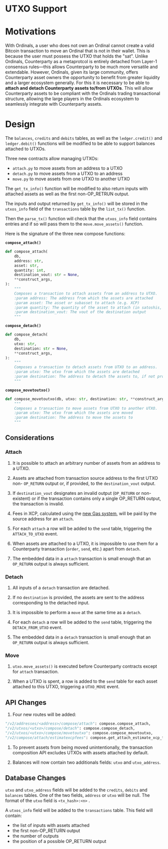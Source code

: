 # UTXO Support

# Motivations

With Ordinals, a user who does not own an Ordinal cannot create a valid Bitcoin transaction to move an Ordinal that is not in their wallet. This is because the user must possess the UTXO that holds the "sat". Unlike Ordinals, Counterparty as a metaprotcol is entirely detached from Layer-1 consensus rules—this allows Counterparty to be much more versatile and extendable. However, Ordinals, given its large community, offers Counterparty asset owners the opportunity to benefit from greater liquidity and a larger ecosystem generally. For this it is necessary to be able to **attach and detach Counterparty assets to/from UTXOs**. This will allow Counterparty assets to be compliant with the Ordinals trading transactional structure, allowing the large players in the Ordinals ecosystem to seamlessly integrate with Counterparty assets.

# Design

The `balances`, `credits` and `debits` tables, as well as the `ledger.credit()` and `ledger.debit()` functions will be modified to be able to support balances attached to UTXOs.

Three new contracts allow managing UTXOs:

- `attach.py` to move assets from an address to a UTXO
- `detach.py` to move assets from a UTXO to an address  
- `move.py` to move assets from one UTXO to another UTXO

The `get_tx_info()` function will be modified to also return inputs with attached assets as well as the first non-OP_RETRUN output.

The inputs and output returned by `get_tx_info()` will be stored in the `utxos_info` field of the `transactions`  table by the `list_tx()` function.

Then the `parse_tx()` function will check that the `utxos_info` field contains entries and if so will pass them to the `move.move_assets()` function.

Here is the signature of the three new compose functions:

**`compose_attach()`**

```python
def compose_attach(
    db,
    address: str,
    asset: str,
    quantity: int,
    destination_vout: str = None,
    **construct_args,
):
    """
    Composes a transaction to attach assets from an address to UTXO.
    :param address: The address from which the assets are attached
    :param asset: The asset or subasset to attach (e.g. XCP)
    :param quantity: The quantity of the asset to attach (in satoshis, hence integer) (e.g. 1000)
    :param destination_vout: The vout of the destination output
    """
```

**`compose_detach()`**

```python
def compose_detach(
    db,
    utxo: str,
    destination: str = None,
    **construct_args,
):
    """
    Composes a transaction to detach assets from UTXO to an address.
    :param utxo: The utxo from which the assets are detached
    :param destination: The address to detach the assets to, if not provided the addresse corresponding to the utxo is used
    """
```

**`compose_movetoutxo()`**

```python
def compose_movetoutxo(db, utxo: str, destination: str, **construct_args):
    """
    Composes a transaction to move assets from UTXO to another UTXO.
    :param utxo: The utxo from which the assets are moved
    :param destination: The address to move the assets to
    """
```

## Considerations

### Attach

1. It is possible to attach an arbitrary number of assets from an address to a UTXO.

1. Assets are attached from transaction source address to the first UTXO non- `OP_RETURN` output or, if provided, to the `destination_vout` output.

1. If `destination_vout` designates an invalid output (`OP_RETURN` or non-existent) or if the transaction contains only a single OP_RETURN output, the transaction is invalid.

1. Fees in XCP, calculated using the [new Gas system](https://gist.github.com/adamkrellenstein/7c7cab257cee162233fc2ba6682eb8da), will be paid by the source address for an `attach`.

1. For each `attach` a row will be added to the `send` table, triggering the `ATTACH_TO_UTXO` event.

1. When assets are attached to a UTXO, it is impossible to use them for a Counterparty transaction (`order`, `send`, etc.) apart from `detach`.

1. The embedded data in a `attach` transaction is small enough that an `OP_RETURN` output is always sufficient.

### Detach

1. All inputs of a `detach` transaction are detached.

1. If no `destination` is provided, the assets are sent to the address corresponding to the detached input.

1. It is impossible to perform a `move` at the same time as a `detach`.

1. For each `detach` a row will be added to the `send` table, triggering the `DETACH_FROM_UTXO` event.

1. The embedded data in a `detach` transaction is small enough that an `OP_RETURN` output is always sufficient.


### Move

1. `utxo.move_assets()` is executed before Counterparty contracts except for `attach` transaction.

1. When a UTXO is spent, a row is added to the `send` table for each asset attached to this UTXO, triggering a `UTXO_MOVE` event.

## API Changes

1. Four new routes will be added:

```python
"/v2/addresses/<address>/compose/attach": compose.compose_attach,
"/v2/utxos/<utxo>/compose/detach": compose.compose_detach,
"/v2/utxos/<utxo>/compose/movetoutxo": compose.compose_movetoutxo,
"/v2/compose/attach/estimatexcpfees": compose.get_attach_estimate_xcp_fee,
```

1. To prevent assets from being moved unintentionally, the transaction composition API excludes UTXOs with assets attached by default.

1. Balances will now contain two additionals fields: `utxo` and `utxo_address`.

## Database Changes

`utxo` and `utxo_address` fields will be added to the `credits`, `debits` and `balances` tables. One of the two fields, `address` or `utxo` will be null. The format of the `utxo` field is `<tx_hash>:<n>` .

A `utxos_info` field will be added to the `transactions` table. This field will contain:

- the list of inputs with assets attached
- the first non-OP_RETURN output
- the number of outputs
- the position of a possible OP_RETURN output